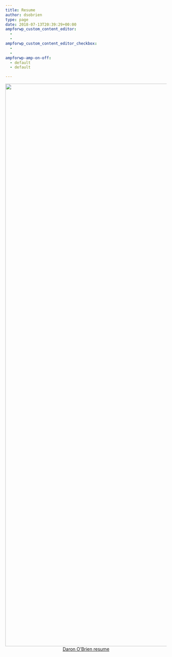 ```yaml
---
title: Resume
author: dsobrien
type: page
date: 2018-07-13T20:39:29+00:00
ampforwp_custom_content_editor:
  - 
  - 
ampforwp_custom_content_editor_checkbox:
  - 
  - 
ampforwp-amp-on-off:
  - default
  - default

---
```

<p style="text-align: center;">
  <img class="size-full wp-image-459 aligncenter" src="http://localhost:8888/skillcrush/wp-content/uploads/2018/07/Daron_OBrien.png" alt="" width="1239" height="1754" srcset="http://localhost:8888/skillcrush/wp-content/uploads/2018/07/Daron_OBrien.png 1239w, http://localhost:8888/skillcrush/wp-content/uploads/2018/07/Daron_OBrien-212x300.png 212w, http://localhost:8888/skillcrush/wp-content/uploads/2018/07/Daron_OBrien-768x1087.png 768w, http://localhost:8888/skillcrush/wp-content/uploads/2018/07/Daron_OBrien-723x1024.png 723w" sizes="(max-width: 1239px) 100vw, 1239px" /><br /> <a href="http://localhost:8888/skillcrush/wp-content/uploads/2018/07/Daron-OBrien-resume.pdf">Daron O&#8217;Brien resume</a>
</p>